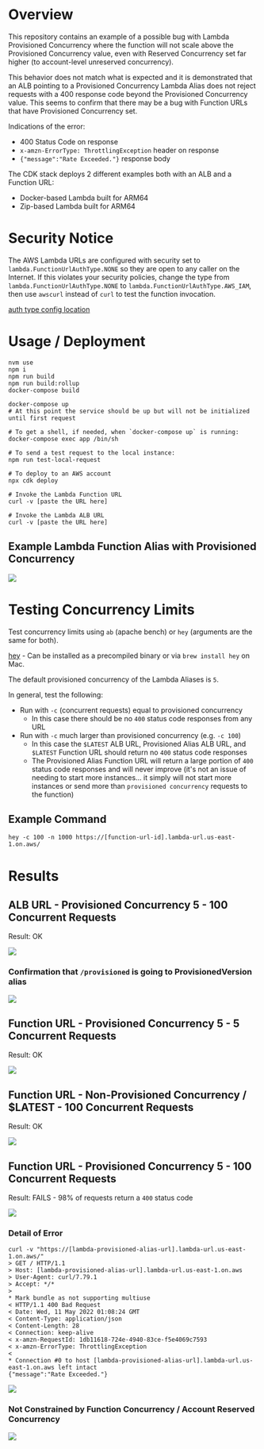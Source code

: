 # Overview

This repository contains an example of a possible bug with Lambda Provisioned Concurrency where the function will not scale above the Provisioned Concurrency value, even with Reserved Concurrency set far higher (to account-level unreserved concurrency).

This behavior does not match what is expected and it is demonstrated that an ALB pointing to a Provisioned Concurrency Lambda Alias does not reject requests with a 400 response code beyond the Provisioned Concurrency value.  This seems to confirm that there may be a bug with Function URLs that have Provisioned Concurrency set.

Indications of the error:
- 400 Status Code on response
- `x-amzn-ErrorType: ThrottlingException` header on response
- `{"message":"Rate Exceeded."}` response body

The CDK stack deploys 2 different examples both with an ALB and a Function URL:

- Docker-based Lambda built for ARM64
- Zip-based Lambda built for ARM64

# Security Notice

The AWS Lambda URLs are configured with security set to `lambda.FunctionUrlAuthType.NONE` so they are open to any caller on the Internet. If this violates your security policies, change the type from `lambda.FunctionUrlAuthType.NONE` to `lambda.FunctionUrlAuthType.AWS_IAM`, then use `awscurl` instead of `curl` to test the function invocation.

[auth type config location](packages/cdk/bin/cdk.ts#L12)

# Usage / Deployment

```
nvm use
npm i
npm run build
npm run build:rollup
docker-compose build

docker-compose up
# At this point the service should be up but will not be initialized until first request

# To get a shell, if needed, when `docker-compose up` is running:
docker-compose exec app /bin/sh

# To send a test request to the local instance:
npm run test-local-request

# To deploy to an AWS account
npx cdk deploy

# Invoke the Lambda Function URL
curl -v [paste the URL here]

# Invoke the Lambda ALB URL
curl -v [paste the URL here]
```

## Example Lambda Function Alias with Provisioned Concurrency

![](art/lambda-function-url-provisioned-alias.png)

# Testing Concurrency Limits

Test concurrency limits using `ab` (apache bench) or `hey` (arguments are the same for both).

[hey](https://github.com/rakyll/hey) - Can be installed as a precompiled binary or via `brew install hey` on Mac.

The default provisioned concurrency of the Lambda Aliases is `5`.

In general, test the following:
- Run with `-c` (concurrent requests) equal to provisioned concurrency
  - In this case there should be no `400` status code responses from any URL
- Run with `-c` much larger than provisioned concurrency (e.g. `-c 100`)
  - In this case the `$LATEST` ALB URL, Provisioned Alias ALB URL, and `$LATEST` Function URL should return no `400` status code responses
  - The Provisioned Alias Function URL will return a large portion of `400` status code responses and will never improve (it's not an issue of needing to start more instances... it simply will not start more instances or send more than `provisioned concurrency` requests to the function)

## Example Command

```
hey -c 100 -n 1000 https://[function-url-id].lambda-url.us-east-1.on.aws/
```

# Results

## ALB URL - Provisioned Concurrency 5 - 100 Concurrent Requests

Result: OK

![](art/alb-url-provisioned-c-100.png)

### Confirmation that `/provisioned` is going to ProvisionedVersion alias

![](art/alb-url-provisioned-curl.png)

## Function URL - Provisioned Concurrency 5 - 5 Concurrent Requests

Result: OK

![](art/function-url-provisioned-c-5.png)

## Function URL - Non-Provisioned Concurrency / $LATEST - 100 Concurrent Requests

Result: OK

![](art/function-url-non-provisioned-c-100.png)

## Function URL - Provisioned Concurrency 5 - 100 Concurrent Requests

Result: FAILS - 98% of requests return a `400` status code

![](art/function-url-provisioned-c-100.png)

### Detail of Error

```
curl -v "https://[lambda-provisioned-alias-url].lambda-url.us-east-1.on.aws/"
> GET / HTTP/1.1
> Host: [lambda-provisioned-alias-url].lambda-url.us-east-1.on.aws
> User-Agent: curl/7.79.1
> Accept: */*
> 
* Mark bundle as not supporting multiuse
< HTTP/1.1 400 Bad Request
< Date: Wed, 11 May 2022 01:08:24 GMT
< Content-Type: application/json
< Content-Length: 28
< Connection: keep-alive
< x-amzn-RequestId: 1db11618-724e-4940-83ce-f5e4069c7593
< x-amzn-ErrorType: ThrottlingException
< 
* Connection #0 to host [lambda-provisioned-alias-url].lambda-url.us-east-1.on.aws left intact
{"message":"Rate Exceeded."}
```

![](art/lambda-function-url-provisioned-curl-error.png)

### Not Constrained by Function Concurrency / Account Reserved Concurrency

![](art/lambda-function-concurrency.png)